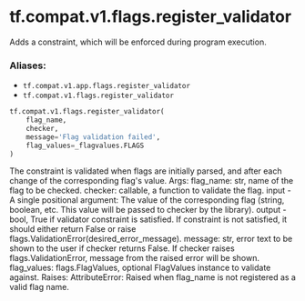 <div itemscope itemtype="http://developers.google.com/ReferenceObject">
<meta itemprop="name" content="tf.compat.v1.flags.register_validator" />
<meta itemprop="path" content="Stable" />
</div>

# tf.compat.v1.flags.register_validator

Adds a constraint, which will be enforced during program execution.

### Aliases:

* `tf.compat.v1.app.flags.register_validator`
* `tf.compat.v1.flags.register_validator`

``` python
tf.compat.v1.flags.register_validator(
    flag_name,
    checker,
    message='Flag validation failed',
    flag_values=_flagvalues.FLAGS
)
```

<!-- Placeholder for "Used in" -->

The constraint is validated when flags are initially parsed, and after each
change of the corresponding flag's value.
Args:
  flag_name: str, name of the flag to be checked.
  checker: callable, a function to validate the flag.
      input - A single positional argument: The value of the corresponding
          flag (string, boolean, etc.  This value will be passed to checker
          by the library).
      output - bool, True if validator constraint is satisfied.
          If constraint is not satisfied, it should either return False or
          raise flags.ValidationError(desired_error_message).
  message: str, error text to be shown to the user if checker returns False.
      If checker raises flags.ValidationError, message from the raised
      error will be shown.
  flag_values: flags.FlagValues, optional FlagValues instance to validate
      against.
Raises:
  AttributeError: Raised when flag_name is not registered as a valid flag
      name.
